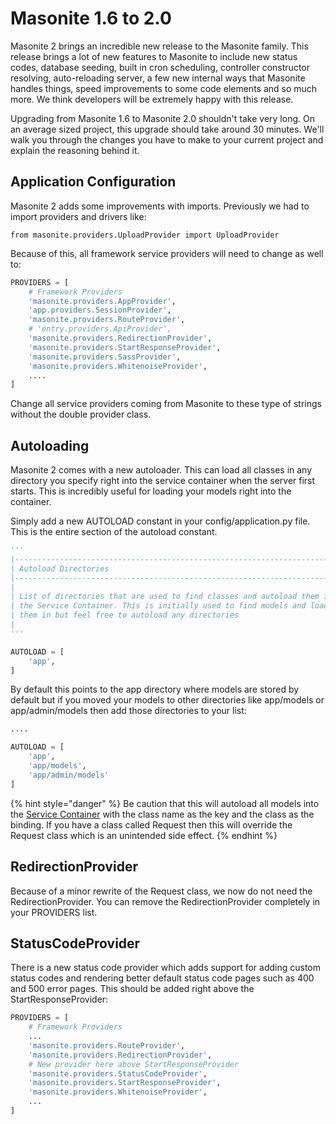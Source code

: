 # Masonite 1.6 to 2.0

Masonite 2 brings an incredible new release to the Masonite family. This release brings a lot of new features to Masonite to include new status codes, database seeding, built in cron scheduling, controller constructor resolving, auto-reloading server, a few new internal ways that Masonite handles things, speed improvements to some code elements and so much more. We think developers will be extremely happy with this release.

Upgrading from Masonite 1.6 to Masonite 2.0 shouldn't take very long. On an average sized project, this upgrade should take around 30 minutes. We'll walk you through the changes you have to make to your current project and explain the reasoning behind it.

## Application Configuration 

Masonite 2 adds some improvements with imports. Previously we had to import providers and drivers like:

```text
from masonite.providers.UploadProvider import UploadProvider
```

Because of this, all framework service providers will need to change as well to:

```python
PROVIDERS = [
    # Framework Providers
    'masonite.providers.AppProvider',
    'app.providers.SessionProvider',
    'masonite.providers.RouteProvider',
    # 'entry.providers.ApiProvider',
    'masonite.providers.RedirectionProvider',
    'masonite.providers.StartResponseProvider',
    'masonite.providers.SassProvider',
    'masonite.providers.WhitenoiseProvider',
    ....
]
```

Change all service providers coming from Masonite to these type of strings without the double provider class.

## Autoloading

Masonite 2 comes with a new autoloader. This can load all classes in any directory you specify right into the service container when the server first starts. This is incredibly useful for loading your models right into the container.

Simply add a new AUTOLOAD constant in your config/application.py file. This is the entire section of the autoload constant.

```python
'''
|--------------------------------------------------------------------------
| Autoload Directories
|--------------------------------------------------------------------------
|
| List of directories that are used to find classes and autoload them into 
| the Service Container. This is initially used to find models and load
| them in but feel free to autoload any directories
|
'''

AUTOLOAD = [
    'app',
]
```

By default this points to the app directory where models are stored by default but if you moved your models to other directories like app/models or app/admin/models then add those directories to your list:

```python
....

AUTOLOAD = [
    'app',
    'app/models',
    'app/admin/models'
]
```

{% hint style="danger" %}
Be caution that this will autoload all models into the [Service Container](../architectural-concepts/service-container.md) with the class name as the key and the class as the binding. If you have a class called Request then this will override the Request class which is an unintended side effect.
{% endhint %}

## RedirectionProvider

Because of a minor rewrite of the Request class, we now do not need the RedirectionProvider. You can remove the RedirectionProvider completely in your PROVIDERS list.

## StatusCodeProvider

There is a new status code provider which adds support for adding custom status codes and rendering better default status code pages such as 400 and 500 error pages. This should be added right above the StartResponseProvider:

```python
PROVIDERS = [
    # Framework Providers
    ...
    'masonite.providers.RouteProvider',
    'masonite.providers.RedirectionProvider',
    # New provider here above StartResponseProvider
    'masonite.providers.StatusCodeProvider',
    'masonite.providers.StartResponseProvider',
    'masonite.providers.WhitenoiseProvider',
    ...
]
```



